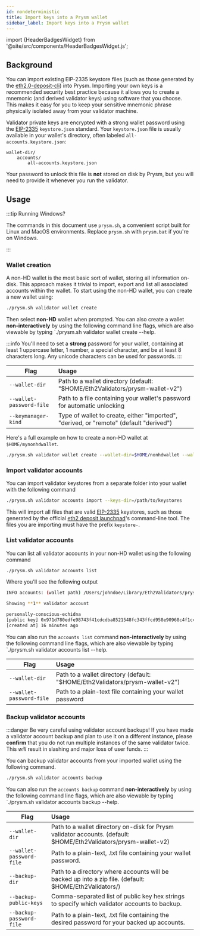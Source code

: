 ```yaml
---
id: nondeterministic
title: Import keys into a Prysm wallet
sidebar_label: Import keys into a Prysm wallet
---
```


import {HeaderBadgesWidget} from '@site/src/components/HeaderBadgesWidget.js';

<HeaderBadgesWidget />

## Background

You can import existing EIP-2335 keystore files (such as those generated by the [eth2.0-deposit-cli](https://github.com/ethereum/eth2.0-deposit-cli)) into Prysm. Importing your own keys is a recommended security best practice because it allows you to create a mnemonic (and derived validator keys) using software that you choose. This makes it easy for you to keep your sensitive mnemonic phrase physically isolated away from your validator machine.

Validator private keys are encrypted with a strong wallet password using the [EIP-2335](https://eips.ethereum.org/EIPS/eip-2335) `keystore.json` standard. Your `keystore.json` file is usually available in your wallet's directory, often labeled `all-accounts.keystore.json`:

```
wallet-dir/
	accounts/
		all-accounts.keystore.json
```

Your password to unlock this file is **not** stored on disk by Prysm, but you will need to provide it whenever you run the validator.

## Usage

:::tip Running Windows?

The commands in this document use `prysm.sh`, a convenient script built for Linux and MacOS environments. Replace `prysm.sh` with `prysm.bat` if you're on Windows.

:::

### Wallet creation

A non-HD wallet is the most basic sort of wallet, storing all information on-disk. This approach makes it trivial to import, export and list all associated accounts within the wallet. To start using the non-HD wallet, you can create a new wallet using:

```bash
./prysm.sh validator wallet create
```

Then select **non-HD** wallet when prompted. You can also create a wallet **non-interactively** by using the following command line flags, which are also viewable by typing `./prysm.sh validator wallet create --help.

:::info
You'll need to set a **strong** password for your wallet, containing at least 1 uppercase letter, 1 number, a special character, and be at least 8 characters long. Any unicode characters can be used for passwords.
:::

| Flag                     | Usage                                                                                  |
| ------------------------ | :------------------------------------------------------------------------------------- |
| `--wallet-dir`           | Path to a wallet directory (default: "$HOME/Eth2Validators/prysm-wallet-v2")           |
| `--wallet-password-file` | Path to a file containing your wallet's password for automatic unlocking               |
| `--keymanager-kind`      | Type of wallet to create, either "imported", "derived, or "remote" (default "derived") |

Here's a full example on how to create a non-HD wallet at `$HOME/mynonhdwallet`.
```bash
./prysm.sh validator wallet create --wallet-dir=$HOME/nonhdwallet --wallet-password-file=/path/to/password.txt --keymanager-kind=imported
```

### Import validator accounts

You can import validator keystores from a separate folder into your wallet with the following command

```bash
./prysm.sh validator accounts import --keys-dir=/path/to/keystores
```

This will import all files that are valid [EIP-2335](https://eips.ethereum.org/EIPS/eip-2335) keystores, such as those generated by the official [eth2 deposit launchpad](https://launchpad.ethereum.org/)'s command-line tool. The files you are importing must have the prefix `keystore-`.

### List validator accounts

You can list all validator accounts in your non-HD wallet using the following command

```bash
./prysm.sh validator accounts list
```

Where you'll see the following output

```bash
INFO accounts: (wallet path) /Users/johndoe/Library/Eth2Validators/prysm-wallet-v2

Showing **1** validator account

personally-conscious-echidna
[public key] 0x971d780edfe98743f41cdcdba8521548fc343ffcd958e90968c4f1cc5a2e9b6ea11a984397c34c6cc13e9d4e8d14ce1e
[created at] 16 minutes ago
```

You can also run the `accounts list` command **non-interactively** by using the following command line flags, which are also viewable by typing `./prysm.sh validator accounts list --help.

| Flag                     | Usage                                                                        |
| ------------------------ | :--------------------------------------------------------------------------- |
| `--wallet-dir`           | Path to a wallet directory (default: "$HOME/Eth2Validators/prysm-wallet-v2") |
| `--wallet-password-file` | Path to a plain-text file containing your wallet password                    |


### Backup validator accounts

:::danger Be very careful using validator account backups!
If you have made a validator account backup and plan to use it on a different instance, 
please **confirm** that you do not run multiple instances of the same validator twice. 
This _will_ result in slashing and major loss of user funds.
:::


You can backup validator accounts from your imported wallet using the following command.

```bash
./prysm.sh validator accounts backup
```

You can also run the `accounts backup` command **non-interactively** by using the following command line flags, which are also viewable by typing `./prysm.sh validator accounts backup --help.

| Flag                     | Usage                                                                                                            |
| ------------------------ | :--------------------------------------------------------------------------------------------------------------- |
| `--wallet-dir`           | Path to a wallet directory on-disk for Prysm validator accounts. (default: $HOME/Eth2Validators/prysm-wallet-v2) |
| `--wallet-password-file` | Path to a plain-text, .txt file containing your wallet password.                                                 |
| `--backup-dir`           | Path to a directory where accounts will be backed up into a zip file. (default: $HOME/Eth2Validators/)           |
| `--backup-public-keys`   | Comma-separated list of public key hex strings to specify which validator accounts to backup.                    |
| `--backup-password-file` | Path to a plain-text, .txt file containing the desired password for your backed up accounts.                     |

